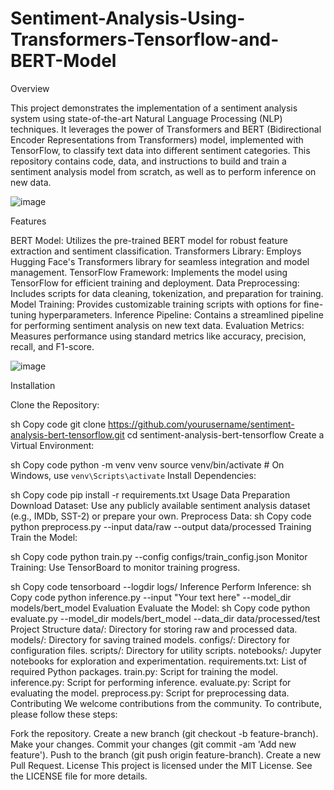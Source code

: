 # Sentiment-Analysis-Using-Transformers-Tensorflow-and-BERT-Model

Overview

This project demonstrates the implementation of a sentiment analysis system using state-of-the-art Natural Language Processing (NLP) techniques. It leverages the power of Transformers and BERT (Bidirectional Encoder Representations from Transformers) model, implemented with TensorFlow, to classify text data into different sentiment categories. This repository contains code, data, and instructions to build and train a sentiment analysis model from scratch, as well as to perform inference on new data.

![image](https://github.com/vishnuvemuri/Sentiment-Analysis-Using-Transformers-Tensorflow-and-BERT-Model/assets/96485620/e2d62d4a-f544-4384-9d70-157c67d518b7)


Features

BERT Model: Utilizes the pre-trained BERT model for robust feature extraction and sentiment classification.
Transformers Library: Employs Hugging Face's Transformers library for seamless integration and model management.
TensorFlow Framework: Implements the model using TensorFlow for efficient training and deployment.
Data Preprocessing: Includes scripts for data cleaning, tokenization, and preparation for training.
Model Training: Provides customizable training scripts with options for fine-tuning hyperparameters.
Inference Pipeline: Contains a streamlined pipeline for performing sentiment analysis on new text data.
Evaluation Metrics: Measures performance using standard metrics like accuracy, precision, recall, and F1-score.

![image](https://github.com/vishnuvemuri/Sentiment-Analysis-Using-Transformers-Tensorflow-and-BERT-Model/assets/96485620/a2e71a53-133e-4692-973d-7c9e9a9273d5)


Installation

Clone the Repository:

sh
Copy code
git clone https://github.com/yourusername/sentiment-analysis-bert-tensorflow.git
cd sentiment-analysis-bert-tensorflow
Create a Virtual Environment:

sh
Copy code
python -m venv venv
source venv/bin/activate  # On Windows, use `venv\Scripts\activate`
Install Dependencies:

sh
Copy code
pip install -r requirements.txt
Usage
Data Preparation
Download Dataset: Use any publicly available sentiment analysis dataset (e.g., IMDb, SST-2) or prepare your own.
Preprocess Data:
sh
Copy code
python preprocess.py --input data/raw --output data/processed
Training
Train the Model:

sh
Copy code
python train.py --config configs/train_config.json
Monitor Training: Use TensorBoard to monitor training progress.

sh
Copy code
tensorboard --logdir logs/
Inference
Perform Inference:
sh
Copy code
python inference.py --input "Your text here" --model_dir models/bert_model
Evaluation
Evaluate the Model:
sh
Copy code
python evaluate.py --model_dir models/bert_model --data_dir data/processed/test
Project Structure
data/: Directory for storing raw and processed data.
models/: Directory for saving trained models.
configs/: Directory for configuration files.
scripts/: Directory for utility scripts.
notebooks/: Jupyter notebooks for exploration and experimentation.
requirements.txt: List of required Python packages.
train.py: Script for training the model.
inference.py: Script for performing inference.
evaluate.py: Script for evaluating the model.
preprocess.py: Script for preprocessing data.
Contributing
We welcome contributions from the community. To contribute, please follow these steps:

Fork the repository.
Create a new branch (git checkout -b feature-branch).
Make your changes.
Commit your changes (git commit -am 'Add new feature').
Push to the branch (git push origin feature-branch).
Create a new Pull Request.
License
This project is licensed under the MIT License. See the LICENSE file for more details.
